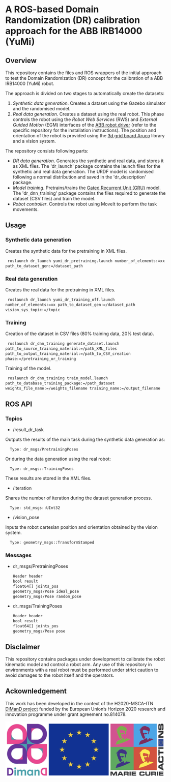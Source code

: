 # A ROS-based Domain Randomization (DR) calibration approach for the ABB IRB14000 (YuMi)

## Overview

This repository contains the files and ROS wrappers of the initial approach to test the Domain Randomization (DR) concept for the calibration of a ABB IRB14000 (YuMi) robot.

The approach is divided on two stages to automatically create the datasets:

1. *Synthetic data generation*. Creates a dataset using the Gazebo simulator and the randomised model.
2. *Real data generation*. Creates a dataset using the real robot. This phase controls the robot using the *Robot Web Services* (RWS) and *External Guided Motion* (EGM) interfaces of the [ABB robot driver][1] (refer to the specific repository for the installation instructions). The position and orientation of the robot is provided using the [3d grid board Aruco][2] library and a vision system.

The repository consists following parts:
* *DR data generation*. Generates the synthetic and real data, and stores it as XML files. The 'dr_launch' package contains the launch files for the synthetic and real data generation. The URDF model is randomised following a normal distribution and saved in the 'dr_description' package.
* *Model training*. Pretrains/trains the [Gated Recurrent Unit (GRU)][3] model. The 'dr_dnn_training' package contains the files required to generate the dataset (CSV files) and train the model.
* *Robot controller*. Controls the robot using MoveIt to perform the task movements.

## Usage

### Synthetic data generation

Creates the synthetic data for the pretraining in XML files.

     roslaunch dr_launch yumi_dr_pretraining.launch number_of_elements:=xx path_to_dataset_gen:=/dataset_path

### Real data generation

Creates the real data for the pretraining in XML files.

     roslaunch dr_launch yumi_dr_training_off.launch number_of_elements:=xx path_to_dataset_gen:=/dataset_path vision_sys_topic:=/topic

### Training

Creation of the dataset in CSV files (80% training data, 20% test data).

     roslaunch dr_dnn_training generate_dataset.launch path_to_source_training_material:=/path_XML_files path_to_output_training_material:=/path_to_CSV_creation phase:=/pretraining_or_training

Training of the model.

     roslaunch dr_dnn_training train_model.launch path_to_database_training_package:=/path_dataset weights_file_name:=/weights_filename training_name:=/output_filename

## ROS API

### Topics

* /result_dr_task

Outputs the results of the main task during the synthetic data generation as:

      Type: dr_msgs/PretrainingPoses

Or during the data generation using the real robot:

      Type: dr_msgs::TrainingPoses

These results are stored in the XML files.

* /iteration

Shares the number of iteration during the dataset generation process.

      Type: std_msgs::UInt32

* /vision_pose

Inputs the robot cartesian position and orientation obtained by the vision system.

      Type: geometry_msgs::TransformStamped

### Messages

* dr_msgs/PretrainingPoses

      Header header
      bool result
      float64[] joints_pos
      geometry_msgs/Pose ideal_pose
      geometry_msgs/Pose random_pose

* dr_msgs/TrainingPoses

      Header header
      bool result
      float64[] joints_pos
      geometry_msgs/Pose pose

## Disclaimer

This repository contains packages under development to calibrate the robot kinematic model and control a robot arm. Any use of this repository in environments with a real robot must be performed under strict caution to avoid damages to the robot itself and the operators.

## Ackownledgement

This work has been developed in the context of the H2020-MSCA-ITN [DiManD project][4] funded by the European Union’s Horizon
2020 research and innovation programme under grant agreement no.814078.

<img align="center" src="https://raw.githubusercontent.com/jaMulet/DR_calibration_ros_IRB14000/melodic/images/dimand_MSCA-ITN.png"/>


[1]: https://github.com/ros-industrial/abb_robot_driver "ROS-In ABB robot driver"

[2]: https://github.com/jaMulet/3dgridboard_aruco_ros "3d Grid Board Aruco repository"

[3]: https://en.wikipedia.org/wiki/Gated_recurrent_unit "Wikipedia - Gated Recurrent Unit model"

[4]: https://dimanditn.eu/es/the-project "DiManD project"
